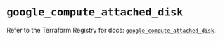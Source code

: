# `google_compute_attached_disk`

Refer to the Terraform Registry for docs: [`google_compute_attached_disk`](https://registry.terraform.io/providers/hashicorp/google/6.33.0/docs/resources/compute_attached_disk).
